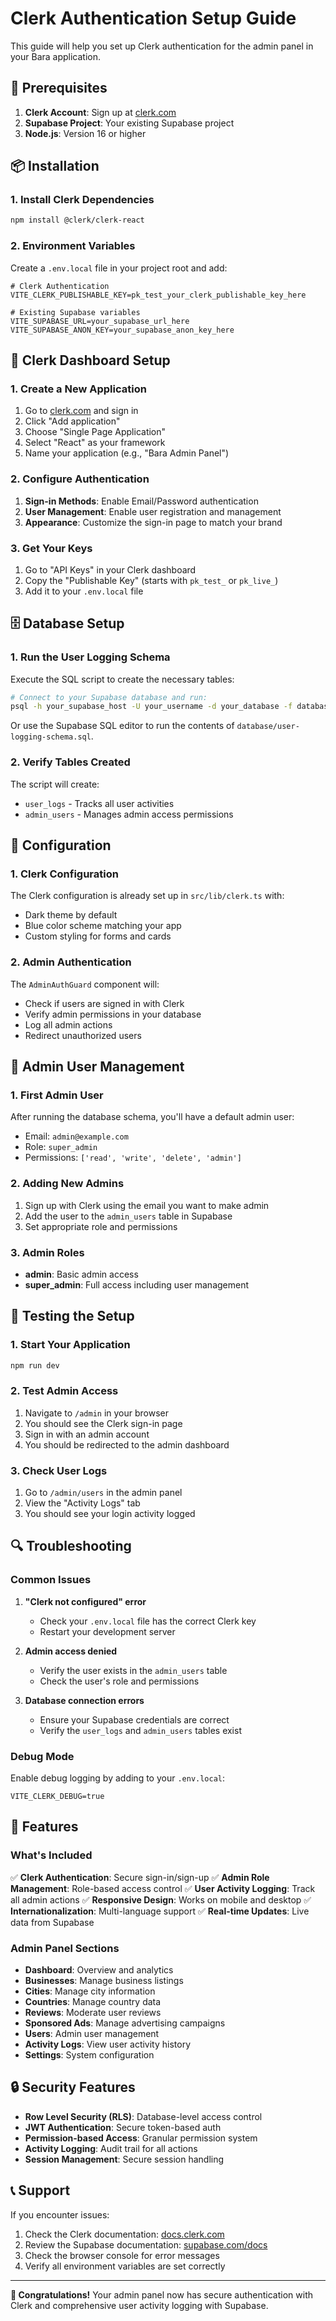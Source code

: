 # Clerk Authentication Setup Guide

This guide will help you set up Clerk authentication for the admin panel in your Bara application.

## 🔐 **Prerequisites**

1. **Clerk Account**: Sign up at [clerk.com](https://clerk.com)
2. **Supabase Project**: Your existing Supabase project
3. **Node.js**: Version 16 or higher

## 📦 **Installation**

### 1. Install Clerk Dependencies

```bash
npm install @clerk/clerk-react
```

### 2. Environment Variables

Create a `.env.local` file in your project root and add:

```env
# Clerk Authentication
VITE_CLERK_PUBLISHABLE_KEY=pk_test_your_clerk_publishable_key_here

# Existing Supabase variables
VITE_SUPABASE_URL=your_supabase_url_here
VITE_SUPABASE_ANON_KEY=your_supabase_anon_key_here
```

## 🚀 **Clerk Dashboard Setup**

### 1. Create a New Application

1. Go to [clerk.com](https://clerk.com) and sign in
2. Click "Add application"
3. Choose "Single Page Application"
4. Select "React" as your framework
5. Name your application (e.g., "Bara Admin Panel")

### 2. Configure Authentication

1. **Sign-in Methods**: Enable Email/Password authentication
2. **User Management**: Enable user registration and management
3. **Appearance**: Customize the sign-in page to match your brand

### 3. Get Your Keys

1. Go to "API Keys" in your Clerk dashboard
2. Copy the "Publishable Key" (starts with `pk_test_` or `pk_live_`)
3. Add it to your `.env.local` file

## 🗄️ **Database Setup**

### 1. Run the User Logging Schema

Execute the SQL script to create the necessary tables:

```bash
# Connect to your Supabase database and run:
psql -h your_supabase_host -U your_username -d your_database -f database/user-logging-schema.sql
```

Or use the Supabase SQL editor to run the contents of `database/user-logging-schema.sql`.

### 2. Verify Tables Created

The script will create:
- `user_logs` - Tracks all user activities
- `admin_users` - Manages admin access permissions

## 🔧 **Configuration**

### 1. Clerk Configuration

The Clerk configuration is already set up in `src/lib/clerk.ts` with:
- Dark theme by default
- Blue color scheme matching your app
- Custom styling for forms and cards

### 2. Admin Authentication

The `AdminAuthGuard` component will:
- Check if users are signed in with Clerk
- Verify admin permissions in your database
- Log all admin actions
- Redirect unauthorized users

## 👥 **Admin User Management**

### 1. First Admin User

After running the database schema, you'll have a default admin user:
- Email: `admin@example.com`
- Role: `super_admin`
- Permissions: `['read', 'write', 'delete', 'admin']`

### 2. Adding New Admins

1. Sign up with Clerk using the email you want to make admin
2. Add the user to the `admin_users` table in Supabase
3. Set appropriate role and permissions

### 3. Admin Roles

- **admin**: Basic admin access
- **super_admin**: Full access including user management

## 🚀 **Testing the Setup**

### 1. Start Your Application

```bash
npm run dev
```

### 2. Test Admin Access

1. Navigate to `/admin` in your browser
2. You should see the Clerk sign-in page
3. Sign in with an admin account
4. You should be redirected to the admin dashboard

### 3. Check User Logs

1. Go to `/admin/users` in the admin panel
2. View the "Activity Logs" tab
3. You should see your login activity logged

## 🔍 **Troubleshooting**

### Common Issues

1. **"Clerk not configured" error**
   - Check your `.env.local` file has the correct Clerk key
   - Restart your development server

2. **Admin access denied**
   - Verify the user exists in the `admin_users` table
   - Check the user's role and permissions

3. **Database connection errors**
   - Ensure your Supabase credentials are correct
   - Verify the `user_logs` and `admin_users` tables exist

### Debug Mode

Enable debug logging by adding to your `.env.local`:

```env
VITE_CLERK_DEBUG=true
```

## 📱 **Features**

### What's Included

✅ **Clerk Authentication**: Secure sign-in/sign-up
✅ **Admin Role Management**: Role-based access control
✅ **User Activity Logging**: Track all admin actions
✅ **Responsive Design**: Works on mobile and desktop
✅ **Internationalization**: Multi-language support
✅ **Real-time Updates**: Live data from Supabase

### Admin Panel Sections

- **Dashboard**: Overview and analytics
- **Businesses**: Manage business listings
- **Cities**: Manage city information
- **Countries**: Manage country data
- **Reviews**: Moderate user reviews
- **Sponsored Ads**: Manage advertising campaigns
- **Users**: Admin user management
- **Activity Logs**: View user activity history
- **Settings**: System configuration

## 🔒 **Security Features**

- **Row Level Security (RLS)**: Database-level access control
- **JWT Authentication**: Secure token-based auth
- **Permission-based Access**: Granular permission system
- **Activity Logging**: Audit trail for all actions
- **Session Management**: Secure session handling

## 📞 **Support**

If you encounter issues:

1. Check the Clerk documentation: [docs.clerk.com](https://docs.clerk.com)
2. Review the Supabase documentation: [supabase.com/docs](https://supabase.com/docs)
3. Check the browser console for error messages
4. Verify all environment variables are set correctly

---

**🎉 Congratulations!** Your admin panel now has secure authentication with Clerk and comprehensive user activity logging with Supabase.
